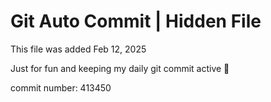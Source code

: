 # Git Auto Commit | Hidden File

This file was added Feb 12, 2025

Just for fun and keeping my daily git commit active 🤪

commit number: 413450

